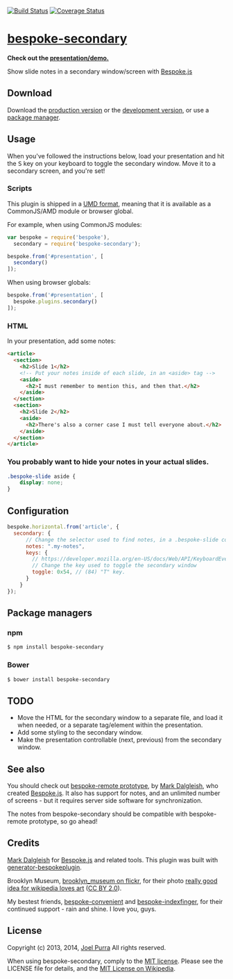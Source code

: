[![Build Status](https://secure.travis-ci.org/joelpurra/bespoke-secondary.png?branch=master)](https://travis-ci.org/joelpurra/bespoke-secondary) [![Coverage Status](https://coveralls.io/repos/joelpurra/bespoke-secondary/badge.png)](https://coveralls.io/r/joelpurra/bespoke-secondary)

# [bespoke-secondary](https://github.com/joelpurra/bespoke-secondary)

**Check out the [presentation/demo.](https://joelpurra.github.io/bespoke-secondary/demo/)**

Show slide notes in a secondary window/screen with [Bespoke.js](http://markdalgleish.com/projects/bespoke.js)

## Download

Download the [production version][min] or the [development version][max], or use a [package manager](#package-managers).

[min]: https://raw.github.com/joelpurra/bespoke-secondary/master/dist/bespoke-secondary.min.js
[max]: https://raw.github.com/joelpurra/bespoke-secondary/master/dist/bespoke-secondary.js

## Usage

When you've followed the instructions below, load your presentation and hit the <kbd>S</kbd> key on your keyboard to toggle the secondary window. Move it to a secondary screen, and you're set!

### Scripts

This plugin is shipped in a [UMD format](https://github.com/umdjs/umd), meaning that it is available as a CommonJS/AMD module or browser global.

For example, when using CommonJS modules:

```js
var bespoke = require('bespoke'),
  secondary = require('bespoke-secondary');

bespoke.from('#presentation', [
  secondary()
]);
```

When using browser globals:

```js
bespoke.from('#presentation', [
  bespoke.plugins.secondary()
]);
```

### HTML

In your presentation, add some notes:

```html
<article>
  <section>
    <h2>Slide 1</h2>
    <!-- Put your notes inside of each slide, in an <aside> tag -->
    <aside>
      <h2>I must remember to mention this, and then that.</h2>
    </aside>
  </section>
  <section>
    <h2>Slide 2</h2>
    <aside>
      <h2>There's also a corner case I must tell everyone about.</h2>
    </aside>
  </section>
</article>
```

### You probably want to hide your notes in your actual slides.

```css
.bespoke-slide aside {
    display: none;
}
```

## Configuration

```js
bespoke.horizontal.from('article', {
  secondary: {
      // Change the selector used to find notes, in a .bespoke-slide context
      notes: ".my-notes",
      keys: {
        // https://developer.mozilla.org/en-US/docs/Web/API/KeyboardEvent#Virtual_key_codes
        // Change the key used to toggle the secondary window
        toggle: 0x54, // (84) "T" key.
      }
    }
});
```

## Package managers

### npm

```bash
$ npm install bespoke-secondary
```

### Bower

```bash
$ bower install bespoke-secondary
```


## TODO

- Move the HTML for the secondary window to a separate file, and load it when needed, or a separate tag/element within the presentation.
- Add some styling to the secondary window.
- Make the presentation controllable (next, previous) from the secondary window.

## See also

You should check out [bespoke-remote prototype](https://github.com/markdalgleish/bespoke-remote-prototype), by [Mark Dalgleish][markdalgleish], who created [Bespoke.js][bespoke.js]. It also has support for notes, and an unlimited number of screens - but it requires server side software for synchronization.

The notes from bespoke-secondary should be compatible with bespoke-remote prototype, so go ahead!


## Credits

[Mark Dalgleish][markdalgleish] for [Bespoke.js][bespoke.js] and related tools. This plugin was built with [generator-bespokeplugin](https://github.com/markdalgleish/generator-bespokeplugin).

Brooklyn Museum, [brooklyn_museum on flickr](https://secure.flickr.com/photos/brooklyn_museum/), for their photo [really good idea for wikipedia loves art](https://secure.flickr.com/photos/brooklyn_museum/3264857348/) ([CC BY 2.0](https://creativecommons.org/licenses/by/2.0/)).

My bestest friends, [bespoke-convenient](https://github.com/joelpurra/bespoke-convenient) and [bespoke-indexfinger](https://github.com/joelpurra/bespoke-indexfinger), for their continued support - rain and shine. I love you, guys.


## License

Copyright (c) 2013, 2014, [Joel Purra](http://joelpurra.com/) All rights reserved.

When using bespoke-secondary, comply to the [MIT license](http://joelpurra.mit-license.org/2013-2014). Please see the LICENSE file for details, and the [MIT License on Wikipedia](http://en.wikipedia.org/wiki/MIT_License).

[bespoke.js]: https://github.com/markdalgleish/bespoke.js
[markdalgleish]: http://markdalgleish.com/
